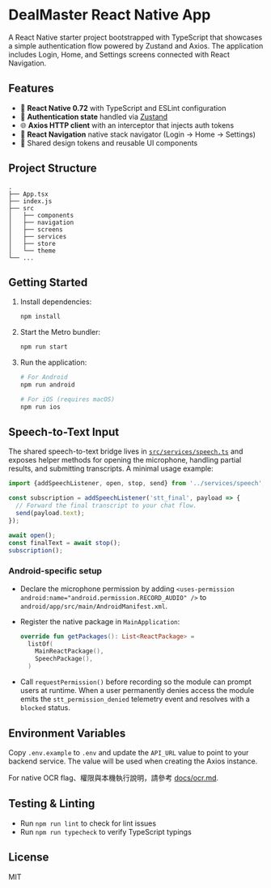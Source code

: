 # DealMaster React Native App

A React Native starter project bootstrapped with TypeScript that showcases a simple authentication flow powered by Zustand and Axios. The application includes Login, Home, and Settings screens connected with React Navigation.

## Features

- 🚀 **React Native 0.72** with TypeScript and ESLint configuration
- 🔐 **Authentication state** handled via [Zustand](https://github.com/pmndrs/zustand)
- 🌐 **Axios HTTP client** with an interceptor that injects auth tokens
- 🧭 **React Navigation** native stack navigator (Login → Home → Settings)
- 🎨 Shared design tokens and reusable UI components

## Project Structure

```
.
├── App.tsx
├── index.js
├── src
│   ├── components
│   ├── navigation
│   ├── screens
│   ├── services
│   ├── store
│   └── theme
└── ...
```

## Getting Started

1. Install dependencies:

   ```bash
   npm install
   ```

2. Start the Metro bundler:

   ```bash
   npm run start
   ```

3. Run the application:

   ```bash
   # For Android
   npm run android

   # For iOS (requires macOS)
   npm run ios
   ```

## Speech-to-Text Input

The shared speech-to-text bridge lives in [`src/services/speech.ts`](src/services/speech.ts) and exposes helper methods for opening the microphone, handling partial results, and submitting transcripts. A minimal usage example:

```ts
import {addSpeechListener, open, stop, send} from '../services/speech';

const subscription = addSpeechListener('stt_final', payload => {
  // Forward the final transcript to your chat flow.
  send(payload.text);
});

await open();
const finalText = await stop();
subscription();
```

### Android-specific setup

- Declare the microphone permission by adding `<uses-permission android:name="android.permission.RECORD_AUDIO" />` to `android/app/src/main/AndroidManifest.xml`.
- Register the native package in `MainApplication`:

  ```kotlin
  override fun getPackages(): List<ReactPackage> =
    listOf(
      MainReactPackage(),
      SpeechPackage(),
    )
  ```

- Call `requestPermission()` before recording so the module can prompt users at runtime. When a user permanently denies access the module emits the `stt_permission_denied` telemetry event and resolves with a `blocked` status.

## Environment Variables

Copy `.env.example` to `.env` and update the `API_URL` value to point to your backend service. The value will be used when creating the Axios instance.

For native OCR flag、權限與本機執行說明，請參考 [docs/ocr.md](docs/ocr.md).

## Testing & Linting

- Run `npm run lint` to check for lint issues
- Run `npm run typecheck` to verify TypeScript typings

## License

MIT

